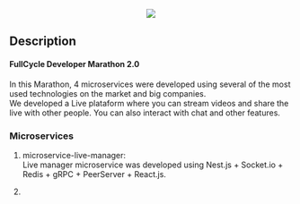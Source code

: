 <p align="center">
  <a href="http://nestjs.com/" target="blank"><img src="http://maratona.fullcycle.com.br/public/img/logo-maratona.png"/></a>
</p>

## Description

#### FullCycle Developer Marathon 2.0  
  
In this Marathon, 4 microservices were developed using several of the most used technologies on the market and big companies.  
We developed a Live plataform where you can stream videos and share the live with other people. You can also interact with chat and other features.  
  
### Microservices  
  
1. microservice-live-manager:  
Live manager microservice was developed using Nest.js + Socket.io + Redis + gRPC + PeerServer + React.js.  
  
2.  
